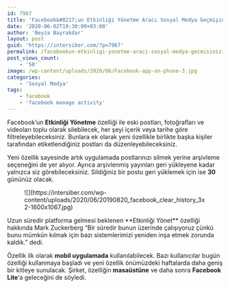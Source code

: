 ```yaml
---
id: 7967
title: 'Facebook&#8217;un Etkinliği Yönetme Aracı Sosyal Medya Geçmişinizi Temizlemenize Yardımcı Oluyor'
date: '2020-06-02T19:30:00+03:00'
author: 'Beyza Bayrakdar'
layout: post
guid: 'https://intersiber.com/?p=7967'
permalink: /facebookun-etkinligi-yonetme-araci-sosyal-medya-gecmisinizi-temizlemenize-yardimci-oluyor/
post_views_count:
    - '50'
image: /wp-content/uploads/2020/06/Facebook-app-on-phone-3.jpg
categories:
    - 'Sosyal Medya'
tags:
    - facebook
    - 'facebook manage activity'
---
```


Facebook’un **Etkinliği Yönetme** özelliği ile eski postları, fotoğrafları ve videoları toplu olarak silebilecek, her şeyi içerik veya tarihe göre filtreleyebileceksiniz. Bunlara ek olarak yeni özellikle birlikte başka kişiler tarafından etiketlendiğiniz postları da düzenleyebileceksiniz.

Yeni özellik sayesinde artık uygulamada postlarınızı silmek yerine arşivleme seçeneğini de yer alıyor. Ayrıca arşivlenmiş yayınları geri yükleyene kadar yalnızca siz görebileceksiniz. Sildiğiniz bir postu geri yüklemek için ise **30** gününüz olacak.

<figure class="wp-block-image size-large">![](https://intersiber.com/wp-content/uploads/2020/06/20190820_facebook_clear_history_3x2-1600x1067.jpg)</figure>Uzun süredir platforma gelmesi beklenen **Etkinliği Yönet** özelliği hakkında Mark Zuckerberg “Bir süredir bunun üzerinde çalışıyoruz çünkü bunu mümkün kılmak için bazı sistemlerimizi yeniden inşa etmek zorunda kaldık.” dedi.

Özellik ilk olarak **mobil uygulamada** kullanılabilecek. Bazı kullanıcılar bugün özelliği kullanmaya başladı ve yeni özellik önümüzdeki haftalarda daha geniş bir kitleye sunulacak. Şirket, özelliğin **masaüstüne** ve daha sonra **Facebook Lite**‘a geleceğini de söyledi.